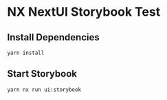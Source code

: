 # NX NextUI Storybook Test

## Install Dependencies

`yarn install`

## Start Storybook

`yarn nx run ui:storybook`
